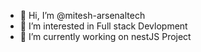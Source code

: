 - 👋 Hi, I’m @mitesh-arsenaltech
- 👀 I’m interested in Full stack Devlopment
- 🌱 I’m currently working on nestJS Project
<!---
mitesh-arsenaltech/mitesh-arsenaltech is a ✨ special ✨ repository because its `README.md` (this file) appears on your GitHub profile.
You can click the Preview link to take a look at your changes.
--->
